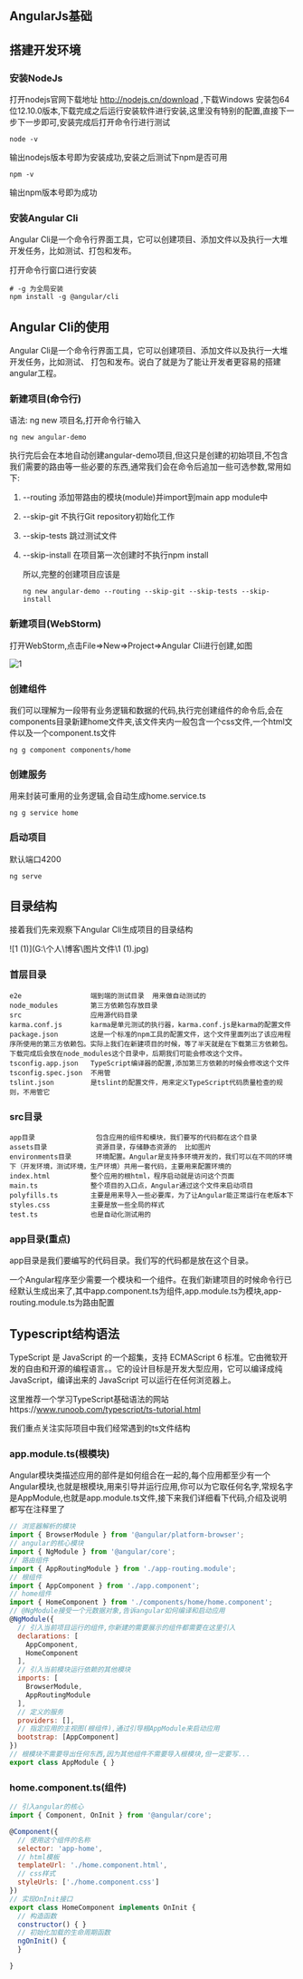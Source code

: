 ## AngularJs基础

## 搭建开发环境

### 安装NodeJs

 打开nodejs官网下载地址 http://nodejs.cn/download ,下载Windows 安装包64位12.10.0版本,下载完成之后运行安装软件进行安装,这里没有特别的配置,直接下一步下一步即可,安装完成后打开命令行进行测试 

```
node -v
```

 输出nodejs版本号即为安装成功,安装之后测试下npm是否可用 

```
npm -v
```

 输出npm版本号即为成功 

### 安装Angular Cli

Angular Cli是一个命令行界面工具，它可以创建项目、添加文件以及执行一大堆开发任务，比如测试、打包和发布。

打开命令行窗口进行安装

```
# -g 为全局安装
npm install -g @angular/cli
```

## Angular Cli的使用

 Angular Cli是一个命令行界面工具，它可以创建项目、添加文件以及执行一大堆开发任务，比如测试、 打包和发布。说白了就是为了能让开发者更容易的搭建angular工程。 

### 新建项目(命令行)

 语法: ng new 项目名,打开命令行输入 

```
ng new angular-demo
```

执行完后会在本地自动创建angular-demo项目,但这只是创建的初始项目,不包含我们需要的路由等一些必要的东西,通常我们会在命令后追加一些可选参数,常用如下:

1. --routing 添加带路由的模块(module)并import到main app module中

2. --skip-git 不执行Git repository初始化工作

3. --skip-tests 跳过测试文件

4. --skip-install 在项目第一次创建时不执行npm install
   
   所以,完整的创建项目应该是
   
   ```
   ng new angular-demo --routing --skip-git --skip-tests --skip-install
   ```

### 新建项目(WebStorm)

 打开WebStorm,点击File=>New=>Project=>Angular Cli进行创建,如图 

![1](G:\个人\博客\图片文件\1.jpg)

### 创建组件

 我们可以理解为一段带有业务逻辑和数据的代码,执行完创建组件的命令后,会在components目录新建home文件夹,该文件夹内一般包含一个css文件,一个html文件以及一个component.ts文件 

```
ng g component components/home
```

### 创建服务

 用来封装可重用的业务逻辑,会自动生成home.service.ts 

```
ng g service home
```

### 启动项目

 默认端口4200 

```
ng serve
```

## 目录结构

接着我们先来观察下Angular Cli生成项目的目录结构

![1 (1)](G:\个人\博客\图片文件\1 (1).jpg)

### 首层目录

```
e2e                 端到端的测试目录  用来做自动测试的
node_modules        第三方依赖包存放目录
src                 应用源代码目录 
karma.conf.js       karma是单元测试的执行器，karma.conf.js是karma的配置文件
package.json        这是一个标准的npm工具的配置文件，这个文件里面列出了该应用程序所使用的第三方依赖包。实际上我们在新建项目的时候，等了半天就是在下载第三方依赖包。下载完成后会放在node_modules这个目录中，后期我们可能会修改这个文件。
tsconfig.app.json   TypeScript编译器的配置,添加第三方依赖的时候会修改这个文件
tsconfig.spec.json  不用管
tslint.json         是tslint的配置文件，用来定义TypeScript代码质量检查的规则，不用管它
```

### src目录

```
app目录               包含应用的组件和模块，我们要写的代码都在这个目录
assets目录            资源目录，存储静态资源的  比如图片
environments目录      环境配置。Angular是支持多环境开发的，我们可以在不同的环境下（开发环境，测试环境，生产环境）共用一套代码，主要用来配置环境的
index.html          整个应用的根html，程序启动就是访问这个页面
main.ts             整个项目的入口点，Angular通过这个文件来启动项目
polyfills.ts        主要是用来导入一些必要库，为了让Angular能正常运行在老版本下
styles.css          主要是放一些全局的样式
test.ts             也是自动化测试用的
```

### app目录(重点)

app目录是我们要编写的代码目录。我们写的代码都是放在这个目录。

一个Angular程序至少需要一个模块和一个组件。在我们新建项目的时候命令行已经默认生成出来了,其中app.component.ts为组件,app.module.ts为模块,app-routing.module.ts为路由配置

## Typescript结构语法

TypeScript 是 JavaScript 的一个超集，支持 ECMAScript 6 标准。它由微软开发的自由和开源的编程语言。。它的设计目标是开发大型应用，它可以编译成纯 JavaScript，编译出来的 JavaScript 可以运行在任何浏览器上。

这里推荐一个学习TypeScript基础语法的网站https://www.runoob.com/typescript/ts-tutorial.html

我们重点关注实际项目中我们经常遇到的ts文件结构

### app.module.ts(根模块)

 Angular模块类描述应用的部件是如何组合在一起的,每个应用都至少有一个Angular模块,也就是根模块,用来引导并运行应用,你可以为它取任何名字,常规名字是AppModule,也就是app.module.ts文件,接下来我们详细看下代码,介绍及说明都写在注释里了 

```javascript
// 浏览器解析的模块
import { BrowserModule } from '@angular/platform-browser'; 
// angular的核心模块
import { NgModule } from '@angular/core';
// 路由组件
import { AppRoutingModule } from './app-routing.module';
// 根组件
import { AppComponent } from './app.component';
// home组件
import { HomeComponent } from './components/home/home.component';
// @NgModule接受一个元数据对象,告诉angular如何编译和启动应用
@NgModule({
  // 引入当前项目运行的组件,你新建的需要展示的组件都需要在这里引入
  declarations: [
    AppComponent,
    HomeComponent
  ],
  // 引入当前模块运行依赖的其他模块
  imports: [
    BrowserModule,
    AppRoutingModule
  ],
  // 定义的服务
  providers: [],
  // 指定应用的主视图(根组件),通过引导根AppModule来启动应用
  bootstrap: [AppComponent]
})
// 根模块不需要导出任何东西,因为其他组件不需要导入根模块,但一定要写...
export class AppModule { }
```

### home.component.ts(组件)

```javascript
// 引入angular的核心
import { Component, OnInit } from '@angular/core';

@Component({
  // 使用这个组件的名称
  selector: 'app-home',
  // html模板
  templateUrl: './home.component.html',
  // css样式
  styleUrls: ['./home.component.css']
})
// 实现OnInit接口
export class HomeComponent implements OnInit {
  // 构造函数
  constructor() { }
  // 初始化加载的生命周期函数
  ngOnInit() {
  }

}
```
